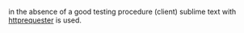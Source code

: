 in the absence of a good testing procedure (client) sublime text with [httprequester](https://github.com/braindamageinc/SublimeHttpRequester) is used.
